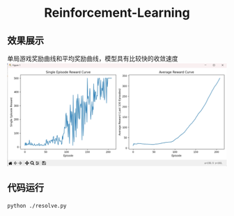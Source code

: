 # <center>Reinforcement-Learning

## 效果展示

单局游戏奖励曲线和平均奖励曲线，模型具有比较快的收敛速度
![](img1.png)

## 代码运行
`python ./resolve.py`